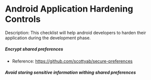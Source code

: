 # Android Application Hardening Controls
Description: This checklist will help android developers to harden their application during the development phase.

##### Encrypt shared preferences
  - Reference: https://github.com/scottyab/secure-preferences
  
##### Avoid storing sensitive information withing shared preferences
